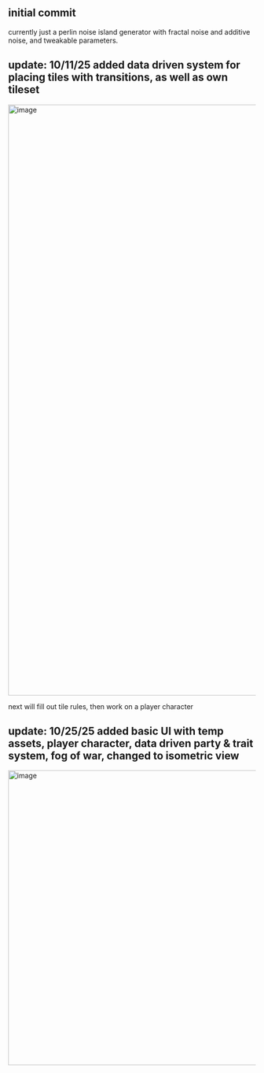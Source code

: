 initial commit
-
currently just a perlin noise island generator with fractal noise and additive noise, and tweakable parameters.

update: 10/11/25 added data driven system for placing tiles with transitions, as well as own tileset
-
<img width="1920" height="1200" alt="image" src="https://github.com/user-attachments/assets/2aac4aba-2b86-47ea-af8d-8a455151970f" />

next will fill out tile rules, then work on a player character

update: 10/25/25 added basic UI with temp assets, player character, data driven party & trait system, fog of war, changed to isometric view
-
<img width="972" height="599" alt="image" src="https://github.com/user-attachments/assets/7d3de39a-6515-4193-bb3b-37ed883ba3aa" />
